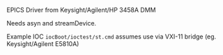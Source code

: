 EPICS Driver from Keysight/Agilent/HP 3458A DMM

Needs asyn and streamDevice.

Example IOC `iocBoot/ioctest/st.cmd` assumes use via VXI-11 bridge (eg. Keysight/Agilent E5810A)

